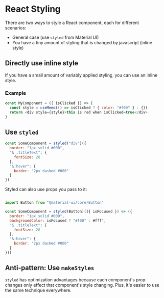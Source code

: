 # React Styling

There are two ways to style a React component, each for different scenarios:
* General case (use `styled` from Material UI)
* You have a tiny amount of styling that is changed by javascript (inline style)

## Directly use inline style

If you have a small amount of variably applied styling, you can use an inline style.

### Example

```javascript
const MyComponent = ({ isClicked }) => {
  const style = useMemo(() => isClicked ? { color: "#f00" } : {})
  return <div style={style}>this is red when isClicked=true</div>
}
```

## Use `styled`

```javascript
const SomeComponent = styled("div")({
  border: "1px solid #000",
  "& .titleText": {
    fontSize: 28
  },
  "&:hover": {
    border: "2px dashed #000"
  }
})
```

Styled can also use props you pass to it:

```javascript

import Button from "@material-ui/core/Button"

const SomeComponent = styled(Button)(({ isFocused }) => ({
  border: "1px solid #000",
  backgroundColor: isFocused ? "#f00" : #fff",
  "& .titleText": {
    fontSize: 28
  },
  "&:hover": {
    border: "2px dashed #000"
  }
}))
```

## Anti-pattern: Use `makeStyles`

`styled` has optimization advantages because each component's prop changes only effect that
component's style changing. Plus, it's easier to use the same technique everywhere.
